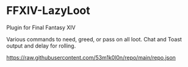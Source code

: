 # FFXIV-LazyLoot

Plugin for Final Fantasy XIV

Various commands to need, greed, or pass on all loot. Chat and Toast output and delay for rolling.

https://raw.githubusercontent.com/53m1k0l0n/repo/main/repo.json
